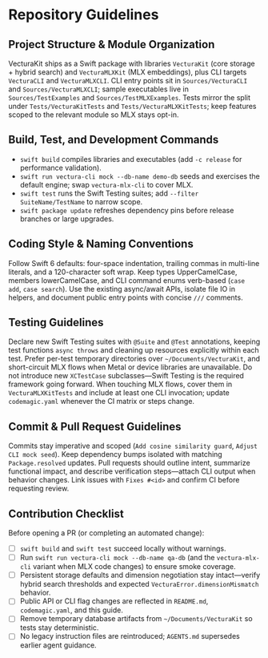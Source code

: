 # Repository Guidelines

## Project Structure & Module Organization
VecturaKit ships as a Swift package with libraries `VecturaKit` (core storage + hybrid search) and `VecturaMLXKit` (MLX embeddings), plus CLI targets `VecturaCLI` and `VecturaMLXCLI`. CLI entry points sit in `Sources/VecturaCLI` and `Sources/VecturaMLXCLI`; sample executables live in `Sources/TestExamples` and `Sources/TestMLXExamples`. Tests mirror the split under `Tests/VecturaKitTests` and `Tests/VecturaMLXKitTests`; keep features scoped to the relevant module so MLX stays opt-in.

## Build, Test, and Development Commands
- `swift build` compiles libraries and executables (add `-c release` for performance validation).
- `swift run vectura-cli mock --db-name demo-db` seeds and exercises the default engine; swap `vectura-mlx-cli` to cover MLX.
- `swift test` runs the Swift Testing suites; add `--filter SuiteName/TestName` to narrow scope.
- `swift package update` refreshes dependency pins before release branches or large upgrades.

## Coding Style & Naming Conventions
Follow Swift 6 defaults: four-space indentation, trailing commas in multi-line literals, and a 120-character soft wrap. Keep types UpperCamelCase, members lowerCamelCase, and CLI command enums verb-based (`case add`, `case search`). Use the existing async/await APIs, isolate file IO in helpers, and document public entry points with concise `///` comments.

## Testing Guidelines
Declare new Swift Testing suites with `@Suite` and `@Test` annotations, keeping test functions `async throws` and cleaning up resources explicitly within each test. Prefer per-test temporary directories over `~/Documents/VecturaKit`, and short-circuit MLX flows when Metal or device libraries are unavailable. Do not introduce new `XCTestCase` subclasses—Swift Testing is the required framework going forward. When touching MLX flows, cover them in `VecturaMLXKitTests` and include at least one CLI invocation; update `codemagic.yaml` whenever the CI matrix or steps change.

## Commit & Pull Request Guidelines
Commits stay imperative and scoped (`Add cosine similarity guard`, `Adjust CLI mock seed`). Keep dependency bumps isolated with matching `Package.resolved` updates. Pull requests should outline intent, summarize functional impact, and describe verification steps—attach CLI output when behavior changes. Link issues with `Fixes #<id>` and confirm CI before requesting review.

## Contribution Checklist
Before opening a PR (or completing an automated change):

- [ ] `swift build` and `swift test` succeed locally without warnings.
- [ ] Run `swift run vectura-cli mock --db-name qa-db` (and the `vectura-mlx-cli` variant when MLX code changes) to ensure smoke coverage.
- [ ] Persistent storage defaults and dimension negotiation stay intact—verify hybrid search thresholds and expected `VecturaError.dimensionMismatch` behavior.
- [ ] Public API or CLI flag changes are reflected in `README.md`, `codemagic.yaml`, and this guide.
- [ ] Remove temporary database artifacts from `~/Documents/VecturaKit` so tests stay deterministic.
- [ ] No legacy instruction files are reintroduced; `AGENTS.md` supersedes earlier agent guidance.
